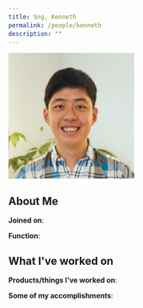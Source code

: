 ```yaml
---
title: Sng, Kenneth
permalink: /people/kenneth
description: ""
---
```


<img src="/images/headshots/kenneth.jpg" title="Sng, Kenneth" alt="Sng, Kenneth" style="width:50%;margin-left:0">

## About Me

**Joined on**: 

**Function**: 

## What I've worked on

**Products/things I've worked on**:


**Some of my accomplishments**:


